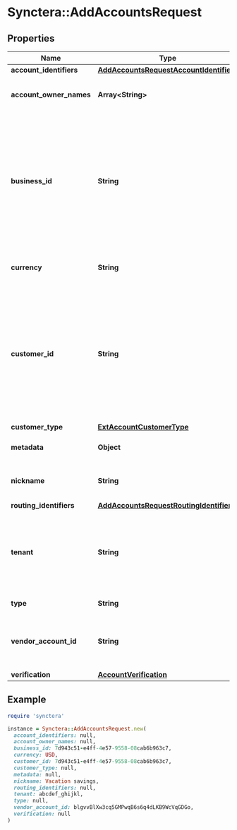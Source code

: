 # Synctera::AddAccountsRequest

## Properties

| Name | Type | Description | Notes |
| ---- | ---- | ----------- | ----- |
| **account_identifiers** | [**AddAccountsRequestAccountIdentifiers**](AddAccountsRequestAccountIdentifiers.md) |  |  |
| **account_owner_names** | **Array&lt;String&gt;** | The names of the account owners. |  |
| **business_id** | **String** | The identifier for the business customer associated with this external account. Exactly one of &#x60;business_id&#x60; or &#x60;customer_id&#x60; must be specified.  | [optional] |
| **currency** | **String** | ISO 4217 alphabetic currency code | [optional] |
| **customer_id** | **String** | The identifier for the personal customer associated with this external account. Exactly one of &#x60;customer_id&#x60; or &#x60;business_id&#x60; must be specified.  | [optional] |
| **customer_type** | [**ExtAccountCustomerType**](ExtAccountCustomerType.md) |  |  |
| **metadata** | **Object** | User-supplied metadata | [optional] |
| **nickname** | **String** | A user-meaningful name for the account | [optional] |
| **routing_identifiers** | [**AddAccountsRequestRoutingIdentifiers**](AddAccountsRequestRoutingIdentifiers.md) |  |  |
| **tenant** | **String** | The id of the tenant containing the resource. This is relevant for Fintechs that have multiple workspaces.  | [optional] |
| **type** | **String** | The type of the account |  |
| **vendor_account_id** | **String** | The ID of the vendor account, will be empty for MANUAL vendor | [optional] |
| **verification** | [**AccountVerification**](AccountVerification.md) |  | [optional] |

## Example

```ruby
require 'synctera'

instance = Synctera::AddAccountsRequest.new(
  account_identifiers: null,
  account_owner_names: null,
  business_id: 7d943c51-e4ff-4e57-9558-08cab6b963c7,
  currency: USD,
  customer_id: 7d943c51-e4ff-4e57-9558-08cab6b963c7,
  customer_type: null,
  metadata: null,
  nickname: Vacation savings,
  routing_identifiers: null,
  tenant: abcdef_ghijkl,
  type: null,
  vendor_account_id: blgvvBlXw3cq5GMPwqB6s6q4dLKB9WcVqGDGo,
  verification: null
)
```

